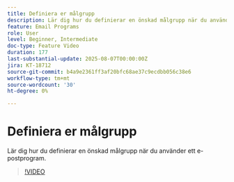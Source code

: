 ```yaml
---
title: Definiera er målgrupp
description: Lär dig hur du definierar en önskad målgrupp när du använder ett e-postprogram.
feature: Email Programs
role: User
level: Beginner, Intermediate
doc-type: Feature Video
duration: 177
last-substantial-update: 2025-08-07T00:00:00Z
jira: KT-18712
source-git-commit: b4a9e2361ff3af20bfc68ae37c9ecdbb056c38e6
workflow-type: tm+mt
source-wordcount: '30'
ht-degree: 0%

---
```



# Definiera er målgrupp

Lär dig hur du definierar en önskad målgrupp när du använder ett e-postprogram.

>[!VIDEO](https://video.tv.adobe.com/v/3470671/?learn=on&enablevpops&captions=swe)
